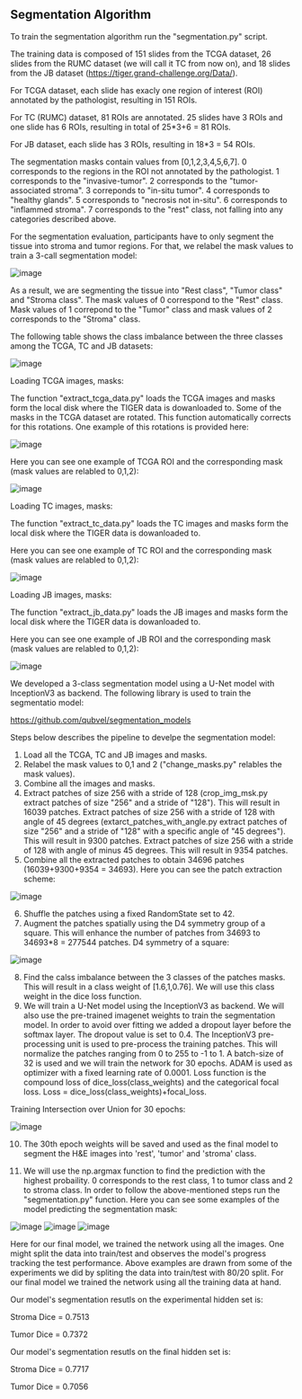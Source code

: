 ## **Segmentation Algorithm**

To train the segmentation algorithm run the "segmentation.py" script.

The training data is composed of 151 slides from the TCGA dataset, 26 slides from the RUMC dataset (we will call it TC from now on), and 18 slides from the JB dataset (https://tiger.grand-challenge.org/Data/).

For TCGA dataset, each slide has exacly one region of interest (ROI) annotated by the pathologist, resulting in 151 ROIs.

For TC (RUMC) dataset, 81 ROIs are annotated. 25 slides have 3 ROIs and one slide has 6 ROIs, resulting in total of 25*3+6 = 81 ROIs.

For JB dataset, each slide has 3 ROIs, resulting in 18*3 = 54 ROIs.

The segmentation masks contain values from [0,1,2,3,4,5,6,7]. 0 corresponds to the regions in the ROI not annotated by the pathologist. 1 corresponds to the "invasive-tumor". 2 corresponds to the "tumor-associated stroma". 3 correponds to "in-situ tumor". 4 corresponds to "healthy glands". 5 corresponds to "necrosis not in-situ". 6 corresponds to "inflammed stroma". 7 corresponds to the "rest" class, not falling into any categories described above.

For the segmentation evaluation, participants have to only segment the tissue into stroma and tumor regions. For that, we relabel the mask values to train a 3-call segmentation model:

![image](https://user-images.githubusercontent.com/68286434/181014711-78027965-0c48-4c63-a938-dad981dfae3e.png)

As a result, we are segmenting the tissue into "Rest class", "Tumor class" and "Stroma class". The mask values of 0 correspond to the "Rest" class. Mask values of 1 correpond to the "Tumor" class and mask values of 2 corresponds to the "Stroma" class.

The following table shows the class imbalance between the three classes among the TCGA, TC and JB datasets:

![image](https://user-images.githubusercontent.com/68286434/181014748-7d3f4343-689a-43b5-92df-6350f2f03830.png)

Loading TCGA images, masks:

The function "extract_tcga_data.py" loads the TCGA images and masks form the local disk where the TIGER data is dowanloaded to. Some of the masks in the TCGA dataset are rotated. This function automatically corrects for this rotations. One example of this rotations is provided here:

![image](https://user-images.githubusercontent.com/68286434/181014785-b3061da8-37eb-48f6-917f-43b7f4d0a420.png)

Here you can see one example of TCGA ROI and the corresponding mask (mask values are relabled to 0,1,2):

![image](https://user-images.githubusercontent.com/68286434/181014817-106f1c69-8f99-4c74-ae92-b3b731c13535.png)

Loading TC images, masks:

The function "extract_tc_data.py" loads the TC images and masks form the local disk where the TIGER data is dowanloaded to.

Here you can see one example of TC ROI and the corresponding mask (mask values are relabled to 0,1,2):

![image](https://user-images.githubusercontent.com/68286434/181014877-25820a36-ecc7-4a2c-be6a-bf73994d470f.png)

Loading JB images, masks:

The function "extract_jb_data.py" loads the JB images and masks form the local disk where the TIGER data is dowanloaded to.

Here you can see one example of JB ROI and the corresponding mask (mask values are relabled to 0,1,2):

![image](https://user-images.githubusercontent.com/68286434/181014921-c9c09afb-bd66-4140-a465-3b9eaf2fd41f.png)

We developed a 3-class segmentation model using a U-Net model with InceptionV3 as backend. The following library is used to train the segmentatio model:

https://github.com/qubvel/segmentation_models

Steps below describes the pipeline to develpe the segmentation model:

1) Load all the TCGA, TC and JB images and masks.
2) Relabel the mask values to 0,1 and 2 ("change_masks.py" relables the mask values).
3) Combine all the images and masks.
4) Extract patches of size 256 with a stride of 128 (crop_img_msk.py extract patches of size "256" and a stride of "128"). This will result in 16039 patches. Extract patches of size 256 with a stride of 128 with angle of 45 degrees (extarct_patches_with_angle.py extract patches of size "256" and a stride of "128" with a specific angle of "45 degrees"). This will result in 9300 patches. Extract patches of size 256 with a stride of 128 with angle of minus 45 degrees. This will result in 9354 patches.
5) Combine all the extracted patches to obtain 34696 patches (16039+9300+9354 = 34693). Here you can see the patch extraction scheme:

![image](https://user-images.githubusercontent.com/68286434/181015792-51195300-61ae-48c7-b81c-1f6a7ab395e2.png)

6) Shuffle the patches using a fixed RandomState set to 42.
7) Augment the patches spatially using the D4 symmetry group of a square. This will enhance the number of patches from 34693 to 34693*8 = 277544 patches. D4 symmetry of a square:

![image](https://user-images.githubusercontent.com/68286434/181015913-a26934d9-2496-4fc2-8569-b48415ac6c93.png)

8) Find the calss imbalance between the 3 classes of the patches masks. This will result in a class weight of [1.6,1,0.76]. We will use this class weight in the dice loss function.
9) We will train a U-Net model using the InceptionV3 as backend. We will also use the pre-trained imagenet weights to train the segmentation model. In order to avoid over fitting we added a dropout layer before the softmax layer. The dropout value is set to 0.4. The InceptionV3 pre-processing unit is used to pre-process the training patches. This will normalize the patches ranging from 0 to 255 to -1 to 1. A batch-size of 32 is used and we will train the network for 30 epochs. ADAM is used as optimizer with a fixed learning rate of 0.0001. Loss function is the compound loss of dice_loss(class_weights) and the categorical focal loss.
Loss = dice_loss(class_weights)+focal_loss.

Training Intersection over Union for 30 epochs:

![image](https://user-images.githubusercontent.com/68286434/181016176-603128cb-bb27-4c7b-ae6b-65cf2cb9ef61.png)

10) The 30th epoch weights will be saved and used as the final model to segment the H&E images into 'rest', 'tumor' and 'stroma' class.

11) We will use the np.argmax function to find the prediction with the highest probaility. 0 corresponds to the rest class, 1 to tumor class and 2 to stroma class.
In order to follow the above-mentioned steps run the "segmentation.py" function. Here you can see some examples of the model predicting the segmentation mask:

![image](https://user-images.githubusercontent.com/68286434/181016537-5759b7f1-2f8d-42b6-9b5f-49189f439aed.png)
![image](https://user-images.githubusercontent.com/68286434/181016558-3c77633f-cb9a-4074-b0a7-01fc17ab523b.png)
![image](https://user-images.githubusercontent.com/68286434/181016594-8ed06c27-c07d-40ad-aa0e-b7b105b81639.png)

Here for our final model, we trained the network using all the images. One might split the data into train/test and observes the model's progress tracking the test performance. Above examples are drawn from some of the experiments we did by spliting the data into train/test with 80/20 split. For our final model we trained the network using all the training data at hand.

Our model's segmentation resutls on the experimental hidden set is: 

Stroma Dice = 0.7513

Tumor Dice = 0.7372

Our model's segmentation resutls on the final hidden set is: 

Stroma Dice = 0.7717

Tumor Dice = 0.7056


